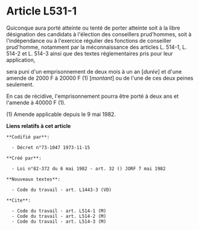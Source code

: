 # Article L531-1

Quiconque aura porté atteinte ou tenté de porter atteinte soit à la libre désignation des candidats à l'élection des
conseillers prud'hommes, soit à l'indépendance ou à l'exercice régulier des fonctions de conseiller prud'homme, notamment par
la méconnaissance des articles L. 514-1, L. 514-2 et L. 514-3 ainsi que des textes réglementaires pris pour leur application,

sera puni d'un emprisonnement de deux mois à un an [*durée*] et d'une amende de 2000 F à 20000 F (1) [*montant*] ou de l'une
de ces deux peines seulement.

En cas de récidive, l'emprisonnement pourra être porté à deux ans et l'amende à 40000 F (1).

(1) Amende applicable depuis le 9 mai 1982.

**Liens relatifs à cet article**

	**Codifié par**:

	  - Décret n°73-1047 1973-11-15

	**Créé par**:

	  - Loi n°82-372 du 6 mai 1982 - art. 32 () JORF 7 mai 1982

	**Nouveaux textes**:

	  - Code du travail - art. L1443-3 (VD)

	**Cite**:

	  - Code du travail - art. L514-1 (M)
	  - Code du travail - art. L514-2 (M)
	  - Code du travail - art. L514-3 (M)
